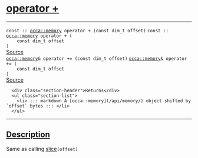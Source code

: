 
<h1 id="operator +">
 <a href="#/api/memory/operator_add" class="anchor">
   <span>operator +</span>
  </a>
</h1>

<div class="signature">

<hr>

  <div class="definition-container">
    <div class="definition">
      <code class="desktop-only"><span class="token keyword">const ::</span> <a href="#/api/memory/">occa::memory</a> operator + (<span class="token keyword">const</span> <span class="token keyword">dim&lowbar;t</span> offset)</code>
      <code class="mobile-only"><span class="token keyword">const ::</span> <a href="#/api/memory/">occa::memory</a> operator + (
    <span class="token keyword">const</span> <span class="token keyword">dim&lowbar;t</span> offset
)</code>
      <div class="flex-spacing"></div>
      <a href="https://github.com/libocca/occa/blob/d617b895/include/occa/core/memory.hpp#L286" target="_blank">Source</a>
    </div>
    
  </div>

  <div class="definition-container">
    <div class="definition">
      <code class="desktop-only"><a href="#/api/memory/">occa::memory</a>& operator += (<span class="token keyword">const</span> <span class="token keyword">dim&lowbar;t</span> offset)</code>
      <code class="mobile-only"><a href="#/api/memory/">occa::memory</a>& operator += (
    <span class="token keyword">const</span> <span class="token keyword">dim&lowbar;t</span> offset
)</code>
      <div class="flex-spacing"></div>
      <a href="https://github.com/libocca/occa/blob/d617b895/include/occa/core/memory.hpp#L291" target="_blank">Source</a>
    </div>
    <div class="description">

      <div class="section-header">Returns</div>
      <ul class="section-list">
        <li> ::: markdown A [occa::memory](/api/memory/) object shifted by `offset` bytes ::: </li>
      </ul>
</div>
  </div>

  <hr>
</div>


<h2 id="description">
 <a href="#/api/memory/operator_add?id=description" class="anchor">
   <span>Description</span>
  </a>
</h2>

Same as calling [slice](/api/memory/slice)`(offset)`
